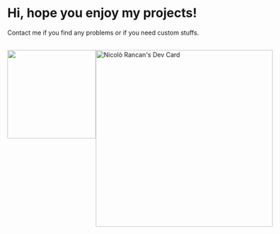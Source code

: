 <h1>Hi, hope you enjoy my projects!</h1>
<p>Contact me if you find any problems or if you need custom stuffs.</p>

<br>

<div style="display: flex;">
      <img align="top" style="height: 200px;" src="https://github-readme-stats.vercel.app/api?username=nicolo-rancan&theme=radical&count_private=true&show_icons=true" />
      <a href="https://app.daily.dev/nicolorancan"><img src="https://api.daily.dev/devcards/b7e168d64ffa4ad094b085d822a09ba9.png?r=rlt" width="400" alt="Nicolò Rancan's Dev Card"/></a>
</div>

